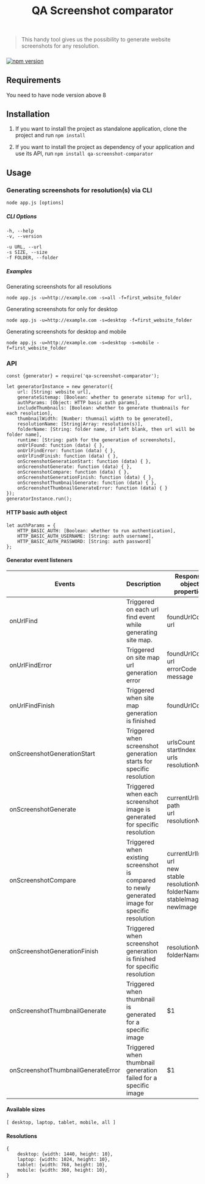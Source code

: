 <p align="center">
    <h1 align="center">
    QA Screenshot comparator
    </h1>
    <br>
</p>

> This handy tool gives us the possibility to generate website screenshots for any resolution.

###

[![npm version](https://badge.fury.io/js/1.0.3.svg)](https://www.npmjs.com/package/qa-screenshot-comparator)

## Requirements

You need to have node version above 8

## Installation

1. If you want to install the project as standalone application, clone the project and run `npm install`

2. If you want to install the project as dependency of your application and use its API, run `npm install qa-screenshot-comparator`

## Usage

### Generating screenshots for resolution(s) via CLI

```
node app.js [options]
```
##### CLI Options

    -h, --help
    -v, --version

    -u URL, --url
    -s SIZE, --size
    -f FOLDER, --folder
    
##### Examples
Generating screenshots for all resolutions
```
node app.js -u=http://example.com -s=all -f=first_website_folder
```

Generating screenshots for only for desktop
```
node app.js -u=http://example.com -s=desktop -f=first_website_folder
```

Generating screenshots for desktop and mobile
```
node app.js -u=http://example.com -s=desktop -s=mobile -f=first_website_folder
```

### API 
```node
const {generator} = require('qa-screenshot-comparator');

let generatorInstance = new generator({
    url: [String: website url],
    generateSitemap: [Boolean: whether to generate sitemap for url],
    authParams: [Object: HTTP basic auth params],
    includeThumbnails: [Boolean: whether to generate thumbnails for each resolution],
    thumbnailWidth: [Number: thumnail width to be generated],
    resolutionName: [String|Array: resolution(s)],
    folderName: [String: folder name, if left blank, then url will be folder name],
    runtime: [String: path for the generation of screenshots],
    onUrlFound: function (data) { },
    onUrlFindError: function (data) { },
    onUrlFindFinish: function (data) { },
    onScreenshotGenerationStart: function (data) { },
    onScreenshotGenerate: function (data) { },
    onScreenshotCompare: function (data) { },
    onScreenshotGenerationFinish: function (data) { },
    onScreenshotThumbnailGenerate: function (data) { },
    onScreenshotThumbnailGenerateError: function (data) { }
});
generatorInstance.run();
```

#### HTTP basic auth object
```node
let authParams = {
    HTTP_BASIC_AUTH: [Boolean: whether to run authentication],
    HTTP_BASIC_AUTH_USERNAME: [String: auth username],
    HTTP_BASIC_AUTH_PASSWORD: [String: auth password]
};
```
#### Generator event listeners

| Events                             | Description                                                                                                     | Response object properties                                                                           |
| -----------------------------------|-----------------------------------------------------------------------------------------------------------------| -----------------------------------------------------------------------------------------------------|
| onUrlFind                          | Triggered on each url find event while generating site map.                                                     |   foundUrlCount<br>url                                                                               |
| onUrlFindError                     | Triggered on site map url generation error                                                                      |   foundUrlCount<br>url<br>errorCode<br>message                                                       |
| onUrlFindFinish                    | Triggered when site map generation is finished                                                                  |   foundUrlCount                                                                                      |
| onScreenshotGenerationStart        | Triggered when screenshot generation starts for specific resolution                                             |   urlsCount<br>startIndex<br>urls<br>resolutionName                                                  |
| onScreenshotGenerate               | Triggered when each screenshot image is generated for specific resolution                                       |   currentUrlIndex<br>path<br>url<br>resolutionName                                                   |
| onScreenshotCompare                | Triggered when existing screenshot is compared to newly generated image for specific resolution                 |   currentUrlIndex<br>url<br>new<br>stable<br>resolutionName<br>folderName<br>stableImage<br>newImage |
| onScreenshotGenerationFinish       | Triggered when screenshot generation is finished for specific resolution                                        |   resolutionName<br>folderName                                                                       |
| onScreenshotThumbnailGenerate      | Triggered when thumbnail is generated for a specific image                                                      |    $1                                                                                                |
| onScreenshotThumbnailGenerateError | Triggered when thumbnail generation failed for a specific image                                                 |    $1                                                                                                |

#### Available sizes
```
[ desktop, laptop, tablet, mobile, all ]
```

#### Resolutions
```
{
    desktop: {width: 1440, height: 10},
    laptop: {width: 1024, height: 10},
    tablet: {width: 768, height: 10},
    mobile: {width: 360, height: 10},
}
```
